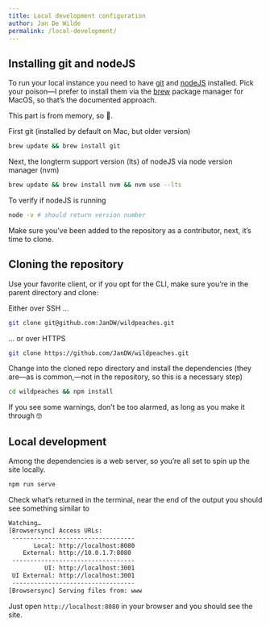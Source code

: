 ```yaml
---
title: Local development configuration
author: Jan De Wilde
permalink: /local-development/
---
```


## Installing git and nodeJS
To run your local instance you need to have [git](https://git-scm.com/download/) and [nodeJS](https://nodejs.org/en/download/)
installed. Pick your poison—I prefer to install them via the [brew](https://brew.sh/) package manager for MacOS, so that’s the documented approach.

This part is from memory, so 🤞.

First git (installed by default on Mac, but older version)
```bash
brew update && brew install git
```

Next, the longterm support version (lts) of nodeJS via node version manager (nvm)
```bash
brew update && brew install nvm && nvm use --lts
```

To verify if nodeJS is running
```bash
node -v # should return version number
```

Make sure you’ve been added to the repository as a contributor, next, it’s time to clone.

## Cloning the repository
Use your favorite client, or if you opt for the CLI, make sure you’re in the parent directory and clone:

Either over SSH … 
```bash
git clone git@github.com:JanDW/wildpeaches.git
```

… or over HTTPS
```bash
git clone https://github.com/JanDW/wildpeaches.git
```

Change into the cloned repo directory and install the dependencies (they are—as is common,—not in the repository, so this is a necessary step)
```bash
cd wildpeaches && npm install
```

If you see some warnings, don’t be too alarmed, as long as you make it through 🤓

## Local development
Among the dependencies is a web server, so you’re all set to spin up the site locally.

```bash
npm run serve
```

Check what’s returned in the terminal, near the end of the output you should see something similar to
```bash
Watching…
[Browsersync] Access URLs:
 ----------------------------------
       Local: http://localhost:8080
    External: http://10.0.1.7:8080
 ----------------------------------
          UI: http://localhost:3001
 UI External: http://localhost:3001
 ----------------------------------
[Browsersync] Serving files from: www
```

Just open `http://localhost:8080` in your browser and you should see the site.



